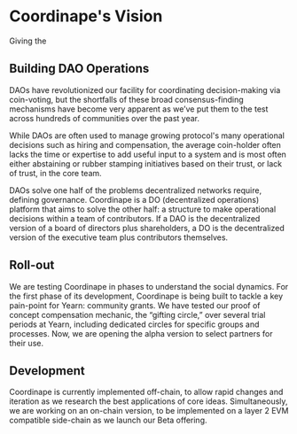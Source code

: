 # Coordinape's Vision

Giving the 

## Building DAO Operations

DAOs have revolutionized our facility for coordinating decision-making via coin-voting, but the shortfalls of these broad consensus-finding mechanisms have become very apparent as we’ve put them to the test across hundreds of communities over the past year. 

While DAOs are often used to manage growing protocol's many operational decisions such as hiring and compensation, the average coin-holder often lacks the time or expertise to add useful input to a system and is most often either abstaining or rubber stamping initiatives based on their trust, or lack of trust, in the core team. 

DAOs solve one half of the problems decentralized networks require, defining governance. Coordinape is a DO (decentralized operations) platform that aims to solve the other half: a structure to make operational decisions within a team of contributors. If a DAO is the decentralized version of a board of directors plus shareholders, a DO is the decentralized version of the executive team plus contributors themselves.

## Roll-out

We are testing Coordinape in phases to understand the social dynamics. For the first phase of its development, Coordinape is being built to tackle a key pain-point for Yearn: community grants. We have tested our proof of concept compensation mechanic, the “gifting circle,” over several trial periods at Yearn, including dedicated circles for specific groups and processes.  Now, we are opening the alpha version to select partners for their use.   

## Development

Coordinape is currently implemented off-chain, to allow rapid changes and iteration as we research the best applications of core ideas.  Simultaneously, we are working on an on-chain version, to be implemented on a layer 2 EVM compatible side-chain as we launch our Beta offering.

